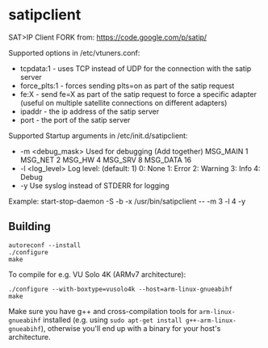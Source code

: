 # satipclient
SAT>IP Client FORK from: https://code.google.com/p/satip/

Supported options in /etc/vtuners.conf:
- tcpdata:1 - uses TCP instead of UDP for the connection with the satip server
- force_plts:1 - forces sending plts=on as part of the satip request
- fe:X - send fe=X as part of the satip request to force a specific adapter (useful on multiple satellite connections on different adapters)
- ipaddr - the ip address of the satip server
- port - the port of the satip server

Supported Startup arguments in /etc/init.d/satipclient:
- -m <debug_mask>  Used for debugging (Add together)
                     MSG_MAIN   1
                     MSG_NET    2
                     MSG_HW     4
                     MSG_SRV    8
                     MSG_DATA  16
- -l <log_level>   Log level: (default: 1)
                     0: None
                     1: Error
                     2: Warning
                     3: Info
                     4: Debug
- -y               Use syslog instead of STDERR for logging

Example: start-stop-daemon -S -b -x /usr/bin/satipclient -- -m 3 -l 4 -y

## Building

```
autoreconf --install
./configure
make
```

To compile for e.g. VU Solo 4K (ARMv7 architecture):

```
./configure --with-boxtype=vusolo4k --host=arm-linux-gnueabihf
make
```

Make sure you have g++ and cross-compilation tools for `arm-linux-gnueabihf` installed 
(e.g. using `sudo apt-get install g++-arm-linux-gnueabihf`), otherwise you'll end up with a binary for your 
host's architecture.
